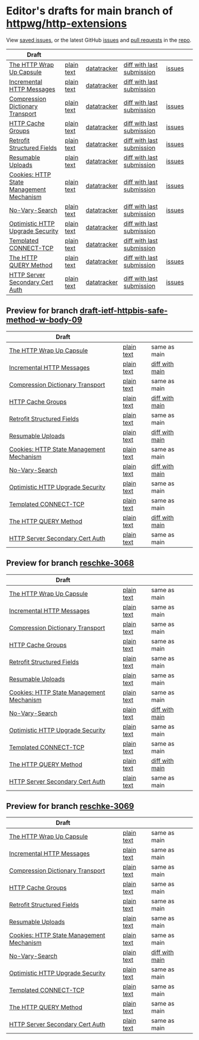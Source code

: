 # Editor's drafts for main branch of [httpwg/http-extensions](https://github.com/httpwg/http-extensions)

View [saved issues](issues.html), or the latest GitHub [issues](https://github.com/httpwg/http-extensions/issues) and [pull requests](https://github.com/httpwg/http-extensions/pulls) in the [repo](https://github.com/httpwg/http-extensions).

| Draft |     |     |     |     |     |
| ----- | --- | --- | --- | --- | --- |
| [The HTTP Wrap Up Capsule](./draft-ietf-httpbis-wrap-up.html "The HTTP Wrap Up Capsule (HTML)") | [plain text](./draft-ietf-httpbis-wrap-up.txt "The HTTP Wrap Up Capsule (Text)") | [datatracker](https://datatracker.ietf.org/doc/draft-ietf-httpbis-wrap-up "Datatracker for draft-ietf-httpbis-wrap-up") | [diff with last submission](https://author-tools.ietf.org/api/iddiff?doc_1=draft-ietf-httpbis-wrap-up&url_2=https://httpwg.github.io/http-extensions/draft-ietf-httpbis-wrap-up.txt) | [issues](https://github.com/httpwg/http-extensions/labels/wrap-up) |
| [Incremental HTTP Messages](./draft-ietf-httpbis-incremental.html "Incremental HTTP Messages (HTML)") | [plain text](./draft-ietf-httpbis-incremental.txt "Incremental HTTP Messages (Text)") | [datatracker](https://datatracker.ietf.org/doc/draft-ietf-httpbis-incremental "Datatracker for draft-ietf-httpbis-incremental") | [diff with last submission](https://author-tools.ietf.org/api/iddiff?doc_1=draft-ietf-httpbis-incremental&url_2=https://httpwg.github.io/http-extensions/draft-ietf-httpbis-incremental.txt) |  |
| [Compression Dictionary Transport](./draft-ietf-httpbis-compression-dictionary.html "Compression Dictionary Transport (HTML)") | [plain text](./draft-ietf-httpbis-compression-dictionary.txt "Compression Dictionary Transport (Text)") | [datatracker](https://datatracker.ietf.org/doc/draft-ietf-httpbis-compression-dictionary "Datatracker for draft-ietf-httpbis-compression-dictionary") | [diff with last submission](https://author-tools.ietf.org/api/iddiff?doc_1=draft-ietf-httpbis-compression-dictionary&url_2=https://httpwg.github.io/http-extensions/draft-ietf-httpbis-compression-dictionary.txt) | [issues](https://github.com/httpwg/http-extensions/labels/compression-dictionary) |
| [HTTP Cache Groups](./draft-ietf-httpbis-cache-groups.html "HTTP Cache Groups (HTML)") | [plain text](./draft-ietf-httpbis-cache-groups.txt "HTTP Cache Groups (Text)") | [datatracker](https://datatracker.ietf.org/doc/draft-ietf-httpbis-cache-groups "Datatracker for draft-ietf-httpbis-cache-groups") | [diff with last submission](https://author-tools.ietf.org/api/iddiff?doc_1=draft-ietf-httpbis-cache-groups&url_2=https://httpwg.github.io/http-extensions/draft-ietf-httpbis-cache-groups.txt) | [issues](https://github.com/httpwg/http-extensions/labels/cache-groups) |
| [Retrofit Structured Fields](./draft-ietf-httpbis-retrofit.html "Retrofit Structured Fields for HTTP (HTML)") | [plain text](./draft-ietf-httpbis-retrofit.txt "Retrofit Structured Fields for HTTP (Text)") | [datatracker](https://datatracker.ietf.org/doc/draft-ietf-httpbis-retrofit "Datatracker for draft-ietf-httpbis-retrofit") | [diff with last submission](https://author-tools.ietf.org/api/iddiff?doc_1=draft-ietf-httpbis-retrofit&url_2=https://httpwg.github.io/http-extensions/draft-ietf-httpbis-retrofit.txt) | [issues](https://github.com/httpwg/http-extensions/labels/retrofit) |
| [Resumable Uploads](./draft-ietf-httpbis-resumable-upload.html "Resumable Uploads for HTTP (HTML)") | [plain text](./draft-ietf-httpbis-resumable-upload.txt "Resumable Uploads for HTTP (Text)") | [datatracker](https://datatracker.ietf.org/doc/draft-ietf-httpbis-resumable-upload "Datatracker for draft-ietf-httpbis-resumable-upload") | [diff with last submission](https://author-tools.ietf.org/api/iddiff?doc_1=draft-ietf-httpbis-resumable-upload&url_2=https://httpwg.github.io/http-extensions/draft-ietf-httpbis-resumable-upload.txt) | [issues](https://github.com/httpwg/http-extensions/labels/resumable-upload) |
| [Cookies: HTTP State Management Mechanism](./draft-ietf-httpbis-rfc6265bis.html "Cookies: HTTP State Management Mechanism (HTML)") | [plain text](./draft-ietf-httpbis-rfc6265bis.txt "Cookies: HTTP State Management Mechanism (Text)") | [datatracker](https://datatracker.ietf.org/doc/draft-ietf-httpbis-rfc6265bis "Datatracker for draft-ietf-httpbis-rfc6265bis") | [diff with last submission](https://author-tools.ietf.org/api/iddiff?doc_1=draft-ietf-httpbis-rfc6265bis&url_2=https://httpwg.github.io/http-extensions/draft-ietf-httpbis-rfc6265bis.txt) | [issues](https://github.com/httpwg/http-extensions/labels/6265bis) |
| [No-Vary-Search](./draft-ietf-httpbis-no-vary-search.html "No-Vary-Search (HTML)") | [plain text](./draft-ietf-httpbis-no-vary-search.txt "No-Vary-Search (Text)") | [datatracker](https://datatracker.ietf.org/doc/draft-ietf-httpbis-no-vary-search "Datatracker for draft-ietf-httpbis-no-vary-search") | [diff with last submission](https://author-tools.ietf.org/api/iddiff?doc_1=draft-ietf-httpbis-no-vary-search&url_2=https://httpwg.github.io/http-extensions/draft-ietf-httpbis-no-vary-search.txt) | [issues](https://github.com/httpwg/http-extensions/labels/no-vary-search) |
| [Optimistic HTTP Upgrade Security](./draft-ietf-httpbis-optimistic-upgrade.html "Security Considerations for Optimistic Protocol Transitions in HTTP/1.1 (HTML)") | [plain text](./draft-ietf-httpbis-optimistic-upgrade.txt "Security Considerations for Optimistic Protocol Transitions in HTTP/1.1 (Text)") | [datatracker](https://datatracker.ietf.org/doc/draft-ietf-httpbis-optimistic-upgrade "Datatracker for draft-ietf-httpbis-optimistic-upgrade") | [diff with last submission](https://author-tools.ietf.org/api/iddiff?doc_1=draft-ietf-httpbis-optimistic-upgrade&url_2=https://httpwg.github.io/http-extensions/draft-ietf-httpbis-optimistic-upgrade.txt) |  |
| [Templated CONNECT-TCP](./draft-ietf-httpbis-connect-tcp.html "Template-Driven HTTP CONNECT Proxying for TCP (HTML)") | [plain text](./draft-ietf-httpbis-connect-tcp.txt "Template-Driven HTTP CONNECT Proxying for TCP (Text)") | [datatracker](https://datatracker.ietf.org/doc/draft-ietf-httpbis-connect-tcp "Datatracker for draft-ietf-httpbis-connect-tcp") | [diff with last submission](https://author-tools.ietf.org/api/iddiff?doc_1=draft-ietf-httpbis-connect-tcp&url_2=https://httpwg.github.io/http-extensions/draft-ietf-httpbis-connect-tcp.txt) |  |
| [The HTTP QUERY Method](./draft-ietf-httpbis-safe-method-w-body.html "The HTTP QUERY Method (HTML)") | [plain text](./draft-ietf-httpbis-safe-method-w-body.txt "The HTTP QUERY Method (Text)") | [datatracker](https://datatracker.ietf.org/doc/draft-ietf-httpbis-safe-method-w-body "Datatracker for draft-ietf-httpbis-safe-method-w-body") | [diff with last submission](https://author-tools.ietf.org/api/iddiff?doc_1=draft-ietf-httpbis-safe-method-w-body&url_2=https://httpwg.github.io/http-extensions/draft-ietf-httpbis-safe-method-w-body.txt) | [issues](https://github.com/httpwg/http-extensions/labels/query-method) |
| [HTTP Server Secondary Cert Auth](./draft-ietf-httpbis-secondary-server-certs.html "Secondary Certificate Authentication of HTTP Servers (HTML)") | [plain text](./draft-ietf-httpbis-secondary-server-certs.txt "Secondary Certificate Authentication of HTTP Servers (Text)") | [datatracker](https://datatracker.ietf.org/doc/draft-ietf-httpbis-secondary-server-certs "Datatracker for draft-ietf-httpbis-secondary-server-certs") | [diff with last submission](https://author-tools.ietf.org/api/iddiff?doc_1=draft-ietf-httpbis-secondary-server-certs&url_2=https://httpwg.github.io/http-extensions/draft-ietf-httpbis-secondary-server-certs.txt) | [issues](https://github.com/httpwg/http-extensions/labels/secondary-server-certs) |

## Preview for branch [draft-ietf-httpbis-safe-method-w-body-09](draft-ietf-httpbis-safe-method-w-body-09)

| Draft |     |     |     |
| ----- | --- | --- | --- |
| [The HTTP Wrap Up Capsule](draft-ietf-httpbis-safe-method-w-body-09/draft-ietf-httpbis-wrap-up.html "The HTTP Wrap Up Capsule (HTML)") | [plain text](draft-ietf-httpbis-safe-method-w-body-09/draft-ietf-httpbis-wrap-up.txt "The HTTP Wrap Up Capsule (Text)") | same as main |
| [Incremental HTTP Messages](draft-ietf-httpbis-safe-method-w-body-09/draft-ietf-httpbis-incremental.html "Incremental HTTP Messages (HTML)") | [plain text](draft-ietf-httpbis-safe-method-w-body-09/draft-ietf-httpbis-incremental.txt "Incremental HTTP Messages (Text)") | [diff with main](https://author-tools.ietf.org/api/iddiff?url_1=https://httpwg.github.io/http-extensions/draft-ietf-httpbis-incremental.txt&url_2=https://httpwg.github.io/http-extensions/draft-ietf-httpbis-safe-method-w-body-09/draft-ietf-httpbis-incremental.txt) |
| [Compression Dictionary Transport](draft-ietf-httpbis-safe-method-w-body-09/draft-ietf-httpbis-compression-dictionary.html "Compression Dictionary Transport (HTML)") | [plain text](draft-ietf-httpbis-safe-method-w-body-09/draft-ietf-httpbis-compression-dictionary.txt "Compression Dictionary Transport (Text)") | same as main |
| [HTTP Cache Groups](draft-ietf-httpbis-safe-method-w-body-09/draft-ietf-httpbis-cache-groups.html "HTTP Cache Groups (HTML)") | [plain text](draft-ietf-httpbis-safe-method-w-body-09/draft-ietf-httpbis-cache-groups.txt "HTTP Cache Groups (Text)") | [diff with main](https://author-tools.ietf.org/api/iddiff?url_1=https://httpwg.github.io/http-extensions/draft-ietf-httpbis-cache-groups.txt&url_2=https://httpwg.github.io/http-extensions/draft-ietf-httpbis-safe-method-w-body-09/draft-ietf-httpbis-cache-groups.txt) |
| [Retrofit Structured Fields](draft-ietf-httpbis-safe-method-w-body-09/draft-ietf-httpbis-retrofit.html "Retrofit Structured Fields for HTTP (HTML)") | [plain text](draft-ietf-httpbis-safe-method-w-body-09/draft-ietf-httpbis-retrofit.txt "Retrofit Structured Fields for HTTP (Text)") | same as main |
| [Resumable Uploads](draft-ietf-httpbis-safe-method-w-body-09/draft-ietf-httpbis-resumable-upload.html "Resumable Uploads for HTTP (HTML)") | [plain text](draft-ietf-httpbis-safe-method-w-body-09/draft-ietf-httpbis-resumable-upload.txt "Resumable Uploads for HTTP (Text)") | [diff with main](https://author-tools.ietf.org/api/iddiff?url_1=https://httpwg.github.io/http-extensions/draft-ietf-httpbis-resumable-upload.txt&url_2=https://httpwg.github.io/http-extensions/draft-ietf-httpbis-safe-method-w-body-09/draft-ietf-httpbis-resumable-upload.txt) |
| [Cookies: HTTP State Management Mechanism](draft-ietf-httpbis-safe-method-w-body-09/draft-ietf-httpbis-rfc6265bis.html "Cookies: HTTP State Management Mechanism (HTML)") | [plain text](draft-ietf-httpbis-safe-method-w-body-09/draft-ietf-httpbis-rfc6265bis.txt "Cookies: HTTP State Management Mechanism (Text)") | same as main |
| [No-Vary-Search](draft-ietf-httpbis-safe-method-w-body-09/draft-ietf-httpbis-no-vary-search.html "No-Vary-Search (HTML)") | [plain text](draft-ietf-httpbis-safe-method-w-body-09/draft-ietf-httpbis-no-vary-search.txt "No-Vary-Search (Text)") | [diff with main](https://author-tools.ietf.org/api/iddiff?url_1=https://httpwg.github.io/http-extensions/draft-ietf-httpbis-no-vary-search.txt&url_2=https://httpwg.github.io/http-extensions/draft-ietf-httpbis-safe-method-w-body-09/draft-ietf-httpbis-no-vary-search.txt) |
| [Optimistic HTTP Upgrade Security](draft-ietf-httpbis-safe-method-w-body-09/draft-ietf-httpbis-optimistic-upgrade.html "Security Considerations for Optimistic Protocol Transitions in HTTP/1.1 (HTML)") | [plain text](draft-ietf-httpbis-safe-method-w-body-09/draft-ietf-httpbis-optimistic-upgrade.txt "Security Considerations for Optimistic Protocol Transitions in HTTP/1.1 (Text)") | same as main |
| [Templated CONNECT-TCP](draft-ietf-httpbis-safe-method-w-body-09/draft-ietf-httpbis-connect-tcp.html "Template-Driven HTTP CONNECT Proxying for TCP (HTML)") | [plain text](draft-ietf-httpbis-safe-method-w-body-09/draft-ietf-httpbis-connect-tcp.txt "Template-Driven HTTP CONNECT Proxying for TCP (Text)") | same as main |
| [The HTTP QUERY Method](draft-ietf-httpbis-safe-method-w-body-09/draft-ietf-httpbis-safe-method-w-body.html "The HTTP QUERY Method (HTML)") | [plain text](draft-ietf-httpbis-safe-method-w-body-09/draft-ietf-httpbis-safe-method-w-body.txt "The HTTP QUERY Method (Text)") | [diff with main](https://author-tools.ietf.org/api/iddiff?url_1=https://httpwg.github.io/http-extensions/draft-ietf-httpbis-safe-method-w-body.txt&url_2=https://httpwg.github.io/http-extensions/draft-ietf-httpbis-safe-method-w-body-09/draft-ietf-httpbis-safe-method-w-body.txt) |
| [HTTP Server Secondary Cert Auth](draft-ietf-httpbis-safe-method-w-body-09/draft-ietf-httpbis-secondary-server-certs.html "Secondary Certificate Authentication of HTTP Servers (HTML)") | [plain text](draft-ietf-httpbis-safe-method-w-body-09/draft-ietf-httpbis-secondary-server-certs.txt "Secondary Certificate Authentication of HTTP Servers (Text)") | same as main |

## Preview for branch [reschke-3068](reschke-3068)

| Draft |     |     |     |
| ----- | --- | --- | --- |
| [The HTTP Wrap Up Capsule](reschke-3068/draft-ietf-httpbis-wrap-up.html "The HTTP Wrap Up Capsule (HTML)") | [plain text](reschke-3068/draft-ietf-httpbis-wrap-up.txt "The HTTP Wrap Up Capsule (Text)") | same as main |
| [Incremental HTTP Messages](reschke-3068/draft-ietf-httpbis-incremental.html "Incremental HTTP Messages (HTML)") | [plain text](reschke-3068/draft-ietf-httpbis-incremental.txt "Incremental HTTP Messages (Text)") | same as main |
| [Compression Dictionary Transport](reschke-3068/draft-ietf-httpbis-compression-dictionary.html "Compression Dictionary Transport (HTML)") | [plain text](reschke-3068/draft-ietf-httpbis-compression-dictionary.txt "Compression Dictionary Transport (Text)") | same as main |
| [HTTP Cache Groups](reschke-3068/draft-ietf-httpbis-cache-groups.html "HTTP Cache Groups (HTML)") | [plain text](reschke-3068/draft-ietf-httpbis-cache-groups.txt "HTTP Cache Groups (Text)") | same as main |
| [Retrofit Structured Fields](reschke-3068/draft-ietf-httpbis-retrofit.html "Retrofit Structured Fields for HTTP (HTML)") | [plain text](reschke-3068/draft-ietf-httpbis-retrofit.txt "Retrofit Structured Fields for HTTP (Text)") | same as main |
| [Resumable Uploads](reschke-3068/draft-ietf-httpbis-resumable-upload.html "Resumable Uploads for HTTP (HTML)") | [plain text](reschke-3068/draft-ietf-httpbis-resumable-upload.txt "Resumable Uploads for HTTP (Text)") | same as main |
| [Cookies: HTTP State Management Mechanism](reschke-3068/draft-ietf-httpbis-rfc6265bis.html "Cookies: HTTP State Management Mechanism (HTML)") | [plain text](reschke-3068/draft-ietf-httpbis-rfc6265bis.txt "Cookies: HTTP State Management Mechanism (Text)") | same as main |
| [No-Vary-Search](reschke-3068/draft-ietf-httpbis-no-vary-search.html "No-Vary-Search (HTML)") | [plain text](reschke-3068/draft-ietf-httpbis-no-vary-search.txt "No-Vary-Search (Text)") | [diff with main](https://author-tools.ietf.org/api/iddiff?url_1=https://httpwg.github.io/http-extensions/draft-ietf-httpbis-no-vary-search.txt&url_2=https://httpwg.github.io/http-extensions/reschke-3068/draft-ietf-httpbis-no-vary-search.txt) |
| [Optimistic HTTP Upgrade Security](reschke-3068/draft-ietf-httpbis-optimistic-upgrade.html "Security Considerations for Optimistic Protocol Transitions in HTTP/1.1 (HTML)") | [plain text](reschke-3068/draft-ietf-httpbis-optimistic-upgrade.txt "Security Considerations for Optimistic Protocol Transitions in HTTP/1.1 (Text)") | same as main |
| [Templated CONNECT-TCP](reschke-3068/draft-ietf-httpbis-connect-tcp.html "Template-Driven HTTP CONNECT Proxying for TCP (HTML)") | [plain text](reschke-3068/draft-ietf-httpbis-connect-tcp.txt "Template-Driven HTTP CONNECT Proxying for TCP (Text)") | same as main |
| [The HTTP QUERY Method](reschke-3068/draft-ietf-httpbis-safe-method-w-body.html "The HTTP QUERY Method (HTML)") | [plain text](reschke-3068/draft-ietf-httpbis-safe-method-w-body.txt "The HTTP QUERY Method (Text)") | [diff with main](https://author-tools.ietf.org/api/iddiff?url_1=https://httpwg.github.io/http-extensions/draft-ietf-httpbis-safe-method-w-body.txt&url_2=https://httpwg.github.io/http-extensions/reschke-3068/draft-ietf-httpbis-safe-method-w-body.txt) |
| [HTTP Server Secondary Cert Auth](reschke-3068/draft-ietf-httpbis-secondary-server-certs.html "Secondary Certificate Authentication of HTTP Servers (HTML)") | [plain text](reschke-3068/draft-ietf-httpbis-secondary-server-certs.txt "Secondary Certificate Authentication of HTTP Servers (Text)") | same as main |

## Preview for branch [reschke-3069](reschke-3069)

| Draft |     |     |     |
| ----- | --- | --- | --- |
| [The HTTP Wrap Up Capsule](reschke-3069/draft-ietf-httpbis-wrap-up.html "The HTTP Wrap Up Capsule (HTML)") | [plain text](reschke-3069/draft-ietf-httpbis-wrap-up.txt "The HTTP Wrap Up Capsule (Text)") | same as main |
| [Incremental HTTP Messages](reschke-3069/draft-ietf-httpbis-incremental.html "Incremental HTTP Messages (HTML)") | [plain text](reschke-3069/draft-ietf-httpbis-incremental.txt "Incremental HTTP Messages (Text)") | same as main |
| [Compression Dictionary Transport](reschke-3069/draft-ietf-httpbis-compression-dictionary.html "Compression Dictionary Transport (HTML)") | [plain text](reschke-3069/draft-ietf-httpbis-compression-dictionary.txt "Compression Dictionary Transport (Text)") | same as main |
| [HTTP Cache Groups](reschke-3069/draft-ietf-httpbis-cache-groups.html "HTTP Cache Groups (HTML)") | [plain text](reschke-3069/draft-ietf-httpbis-cache-groups.txt "HTTP Cache Groups (Text)") | same as main |
| [Retrofit Structured Fields](reschke-3069/draft-ietf-httpbis-retrofit.html "Retrofit Structured Fields for HTTP (HTML)") | [plain text](reschke-3069/draft-ietf-httpbis-retrofit.txt "Retrofit Structured Fields for HTTP (Text)") | same as main |
| [Resumable Uploads](reschke-3069/draft-ietf-httpbis-resumable-upload.html "Resumable Uploads for HTTP (HTML)") | [plain text](reschke-3069/draft-ietf-httpbis-resumable-upload.txt "Resumable Uploads for HTTP (Text)") | same as main |
| [Cookies: HTTP State Management Mechanism](reschke-3069/draft-ietf-httpbis-rfc6265bis.html "Cookies: HTTP State Management Mechanism (HTML)") | [plain text](reschke-3069/draft-ietf-httpbis-rfc6265bis.txt "Cookies: HTTP State Management Mechanism (Text)") | same as main |
| [No-Vary-Search](reschke-3069/draft-ietf-httpbis-no-vary-search.html "No-Vary-Search (HTML)") | [plain text](reschke-3069/draft-ietf-httpbis-no-vary-search.txt "No-Vary-Search (Text)") | [diff with main](https://author-tools.ietf.org/api/iddiff?url_1=https://httpwg.github.io/http-extensions/draft-ietf-httpbis-no-vary-search.txt&url_2=https://httpwg.github.io/http-extensions/reschke-3069/draft-ietf-httpbis-no-vary-search.txt) |
| [Optimistic HTTP Upgrade Security](reschke-3069/draft-ietf-httpbis-optimistic-upgrade.html "Security Considerations for Optimistic Protocol Transitions in HTTP/1.1 (HTML)") | [plain text](reschke-3069/draft-ietf-httpbis-optimistic-upgrade.txt "Security Considerations for Optimistic Protocol Transitions in HTTP/1.1 (Text)") | same as main |
| [Templated CONNECT-TCP](reschke-3069/draft-ietf-httpbis-connect-tcp.html "Template-Driven HTTP CONNECT Proxying for TCP (HTML)") | [plain text](reschke-3069/draft-ietf-httpbis-connect-tcp.txt "Template-Driven HTTP CONNECT Proxying for TCP (Text)") | same as main |
| [The HTTP QUERY Method](reschke-3069/draft-ietf-httpbis-safe-method-w-body.html "The HTTP QUERY Method (HTML)") | [plain text](reschke-3069/draft-ietf-httpbis-safe-method-w-body.txt "The HTTP QUERY Method (Text)") | same as main |
| [HTTP Server Secondary Cert Auth](reschke-3069/draft-ietf-httpbis-secondary-server-certs.html "Secondary Certificate Authentication of HTTP Servers (HTML)") | [plain text](reschke-3069/draft-ietf-httpbis-secondary-server-certs.txt "Secondary Certificate Authentication of HTTP Servers (Text)") | same as main |

